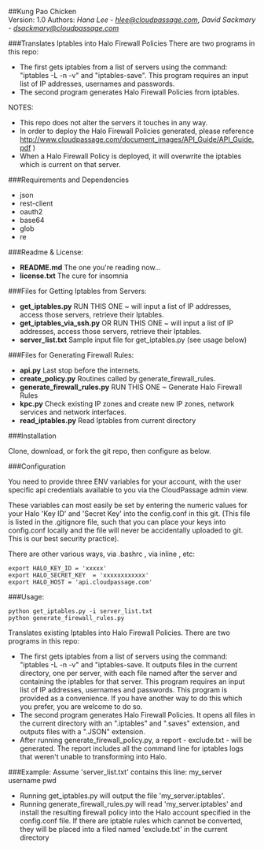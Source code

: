 ##Kung Pao Chicken  
Version: 1.0
Authors: *Hana Lee* - *hlee@cloudpassage.com*, *David Sackmary* - *dsackmary@cloudpassage.com*

###Translates Iptables into Halo Firewall Policies
There are two programs in this repo:  
* The first gets iptables from a list of servers using the command: "iptables -L -n -v" and "iptables-save".  This program requires an input list of IP addresses, usernames and passwords.  
* The second program generates Halo Firewall Policies from iptables.

NOTES:  
* This repo does not alter the servers it touches in any way.
* In order to deploy the Halo Firewall Policies generated, please reference http://www.cloudpassage.com/document_images/API_Guide/API_Guide.pdf )
* When a Halo Firewall Policy is deployed, it will overwrite the iptables which is current on that server.

###Requirements and Dependencies
* json
* rest-client
* oauth2
* base64
* glob
* re

###Readme & License:
* **README.md**   The one you're reading now...
* **license.txt**   The cure for insomnia

###Files for Getting Iptables from Servers:
* **get_iptables.py**  RUN THIS ONE ~ will input a list of IP addresses, access those servers, retrieve their Iptables.
* **get_iptables_via_ssh.py**  OR RUN THIS ONE ~ will input a list of IP addresses, access those servers, retrieve their Iptables. 
* **server_list.txt**  Sample input file for get_iptables.py  (see usage below)

###Files for Generating Firewall Rules:

* **api.py**   Last stop before the internets.
* **create_policy.py**   Routines called by generate_firewall_rules.
* **generate_firewall_rules.py**   RUN THIS ONE ~ Generate Halo Firewall Rules
* **kpc.py**   Check existing IP zones and create new IP zones, network services and network interfaces. 
* **read_iptables.py**   Read Iptables from current directory

###Installation 

Clone, download, or fork the git repo, then configure as below.

###Configuration

You need to provide three ENV variables for your account, with the user specific api credentials
available to you via the  CloudPassage admin view.

These variables can most easily be set by entering the numeric values for your Halo 'Key ID' and 'Secret Key' into the config.conf in this git.    (This file is listed in the .gitignore file, such that you can place your keys into config.conf locally and the file will never be accidentally uploaded to git.  This is our best security practice).  

There are other various ways, via .bashrc , via inline , etc:
```
export HALO_KEY_ID = 'xxxxx'
export HALO_SECRET_KEY  = 'xxxxxxxxxxxx'
export HALO_HOST = 'api.cloudpassage.com'
```

###Usage:
```
python get_iptables.py -i server_list.txt 
python generate_firewall_rules.py  
```

Translates existing Iptables into Halo Firewall Policies.  There are two programs in this repo:  
* The first gets iptables from a list of servers using the command: "iptables -L -n -v" and "iptables-save.  It outputs files in the current directory, one per server, with each file named after the server and containing the iptables for that server.  This program requires an input list of IP addresses, usernames and passwords.  This program is provided as a convenience. If you have another way to do this which you prefer, you are welcome to do so.  
* The second program generates Halo Firewall Policies.  It opens all files in the current directory with an ".iptables" and ".saves" extension, and outputs files with a ".JSON" extension.
* After running generate_firewall_policy.py, a report - exclude.txt - will be generated. The report includes all the command line for iptables logs that weren't unable to transforming into Halo.

###Example:
Assume 'server_list.txt' contains this line:  my_server username pwd
- Running get_iptables.py will output the file 'my_server.iptables'.
- Running generate_firewall_rules.py will read 'my_server.iptables' and install the resulting firewall policy into the Halo account specified in the config.conf file.  If there are iptable rules which cannot be converted, they will be placed into a filed named 'exclude.txt' in the current directory
